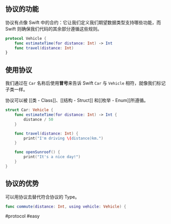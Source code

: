 ## 协议的功能

协议有点像 Swift 中的合约：它让我们定义我们期望数据类型支持哪些功能，而 Swift 则确保我们代码的其余部分遵循这些规则。

```swift
protocol Vehicle {
    func estimateTime(for distance: Int) -> Int
    func travel(distance: Int)
}
```

## 使用协议

我们通过在 `Car` 名称后使用**冒号**来告诉 Swift `Car` 与 `Vehicle` 相符，就像我们标记子类一样。

协议可以被 [[类 - Class]]、[[结构 - Struct]] 和[[枚举 - Enum]]所遵循。

```swift
struct Car: Vehicle {
    func estimateTime(for distance: Int) -> Int {
        distance / 50
    }

    func travel(distance: Int) {
        print("I'm driving \(distance)km.")
    }

    func openSunroof() {
        print("It's a nice day!")
    }
}
```

## 协议的优势

可以用协议去替代符合协议的 Type。

```swift
func commute(distance: Int, using vehicle: Vehicle) {
```

#protocol #easy 